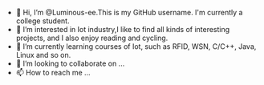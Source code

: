 - 👋 Hi, I’m @Luminous-ee.This is my GitHub username. I'm currently a college student.
- 👀 I’m interested in Iot industry,I like to find all kinds of interesting projects, and I also enjoy reading and cycling.
- 🌱 I’m currently learning courses of Iot, such as RFID, WSN, C/C++, Java, Linux and so on.
- 💞️ I’m looking to collaborate on ...
- 📫 How to reach me ...

<!---
Luminous-ee/Luminous-ee is a ✨ special ✨ repository because its `README.md` (this file) appears on your GitHub profile.
You can click the Preview link to take a look at your changes.
--->
